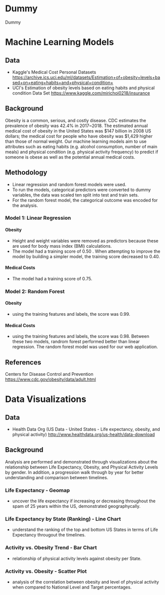# Dummy
Dummy


# Machine Learning Models
## Data 
- Kaggle's Medical Cost Personal Datasets
https://archive.ics.uci.edu/ml/datasets/Estimation+of+obesity+levels+based+on+eating+habits+and+physical+condition+
- UCI's Estimation of obesity levels based on eating habits and physical condition Data Set
https://www.kaggle.com/mirichoi0218/insurance
## Background
Obesity is a common, serious, and costly disease. CDC estimates the prevalence of obesity was 42.4% in 2017~2018. The estimated annual medical cost of obesity in the United States was $147 billion in 2008 US dollars; the medical cost for people who have obesity was $1,429 higher than those of normal weight.
Our machine learning models aim to use attributes such as eating habits (e.g. alcohol consumption, number of main meals) and physical condition (e.g. physical activity frequency) to predict if someone is obese as well as the potential annual medical costs. 
## Methodology
- Linear regression and random forest models were used.
- To run the models, categorical predictors were converted to dummy variables, the data was scaled ten split into test and train sets. 
- For the random forest model, the categorical outcome was encoded for the analysis.
### Model 1: Linear Regression
#### Obesity 
- Height and weight variables were removed as predictors because these are used for body mass index (BMI) calculations.
- The model had a training score of 0.50 . When attempting to improve the model by building a simpler model, the training score decreased to 0.40. 
#### Medical Costs
- The model had a training score of 0.75.
### Model 2: Random Forest
#### Obesity
- using the training features and labels, the score was 0.99. 
#### Medical Costs
- using the training features and labels, the score was 0.98. 
Between these two models, randrom forest performed better than linear regression. The random forest model was used for our web application.
## References
Centers for Disease Control and Prevention https://www.cdc.gov/obesity/data/adult.html 

# Data Visualizations
## Data
- Health Data Org (US Data - United States - Life expectancy, obesity, and physical activity)
http://www.healthdata.org/us-health/data-download
## Background
Analysis are performed and demonstrated through visualizations about the relationship between Life Expectancy, Obesity, and Physical Activity Levels by gender. 
In addition, a progression walk through by year for better understanding and comparison between timelines. 
### Life Expectancy - Geomap
- uncover the life expectancy if increasing or decreasing throughout the spam of 25 years within the US, demonstrated geographycally.
### Life Expectancy by State (Ranking) - Line Chart
- understand the ranking of the top and bottom US States in terms of Life Expectancy througout the timelines.
### Activity vs. Obesity Trend - Bar Chart
- relationship of physical activity levels against obesity per State.
### Activity vs. Obesity - Scatter Plot
- analysis of the correlation between obesity and level of physical activity when compared to National Level and Target percentages.
